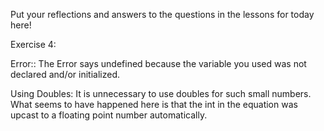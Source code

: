 Put your reflections and answers to the questions in the lessons for today here!

Exercise 4:

Error:: The Error says undefined because the variable you used was not declared and/or initialized.

Using Doubles: It is unnecessary to use doubles for such small numbers. What seems to have happened here is that the int in the equation was upcast to a floating point number automatically.
